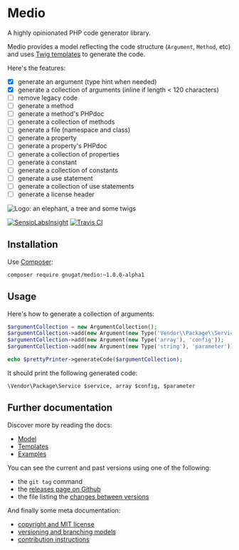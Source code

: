 # Medio

A highly opinionated PHP code generator library.

Medio provides a model reflecting the code structure (`Argument`, `Method`, etc)
and uses [Twig templates](http://twig.sensiolabs.org/) to generate the code.

Here's the features:

* [x] generate an argument (type hint when needed)
* [x] generate a collection of arguments (inline if length < 120 characters)
* [ ] remove legacy code
* [ ] generate a method
* [ ] generate a method's PHPdoc
* [ ] generate a collection of methods
* [ ] generate a file (namespace and class)
* [ ] generate a property
* [ ] generate a property's PHPdoc
* [ ] generate a collection of properties
* [ ] generate a constant
* [ ] generate a collection of constants
* [ ] generate a use statement
* [ ] generate a collection of use statements
* [ ] generate a license header

![Logo: an elephant, a tree and some twigs](https://raw.githubusercontent.com/gnugat/medio/master/logo.jpg)

[![SensioLabsInsight](https://insight.sensiolabs.com/projects/87bf291f-affa-4383-b281-c0dc5aa7d592/mini.png)](https://insight.sensiolabs.com/projects/87bf291f-affa-4383-b281-c0dc5aa7d592)
[![Travis CI](https://travis-ci.org/gnugat/medio.png)](https://travis-ci.org/gnugat/medio)

## Installation

Use [Composer](https://getcomposer.org/download):

    composer require gnugat/medio:~1.0.0-alpha1

## Usage

Here's how to generate a collection of arguments:

```php
$argumentCollection = new ArgumentCollection();
$argumentCollection->add(new Argument(new Type('Vendor\\Package\\Service'), 'service'));
$argumentCollection->add(new Argument(new Type('array'), 'config'));
$argumentCollection->add(new Argument(new Type('string'), 'parameter'));

echo $prettyPrinter->generateCode($argumentCollection);
```

It should print the following generated code:

```
\Vendor\Package\Service $service, array $config, $parameter
```

## Further documentation

Discover more by reading the docs:

* [Model](doc/01-model.md)
* [Templates](doc/02-templates.md)
* [Examples](doc/03-examples.md)

You can see the current and past versions using one of the following:

* the `git tag` command
* the [releases page on Github](https://github.com/gnugat/medio/releases)
* the file listing the [changes between versions](CHANGELOG.md)

And finally some meta documentation:

* [copyright and MIT license](LICENSE)
* [versioning and branching models](VERSIONING.md)
* [contribution instructions](CONTRIBUTING.md)
